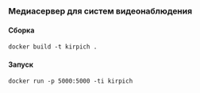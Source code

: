 ### Медиасервер для систем видеонаблюдения

#### Сборка

```
docker build -t kirpich .
```

#### Запуск

```
docker run -p 5000:5000 -ti kirpich
```